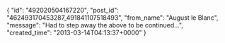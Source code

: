  {
   "id": "492020504167220",
   "post_id": "462493170453287_491841107518493",
   "from_name": "August le Blanc",
   "message": "Had to step away the above to be continued...",
   "created_time": "2013-03-14T04:13:37+0000"
 }
